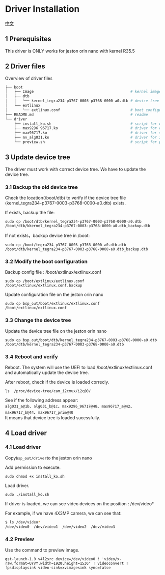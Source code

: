 # Driver Installation
[中文](./README_CN.md)

## 1 Prerequisites

This driver is ONLY works for jeston orin nano with kernel R35.5

## 2 Driver files

Overview of driver files

``` bash
├── boot
│   ├── Image                                            # kernel image
│   ├── dtb
│   │   └── kernel_tegra234-p3767-0003-p3768-0000-a0.dtb # device tree (sensor addr 0x80)
│   └── extlinux
│       └── extlinux.conf                                # boot configuration
├── README.md                                            # readme
└── driver 
    ├── install_ko.sh                                    # script for driver installation 
    ├── max9296_96717.ko                                 # driver for deserdes
    ├── max96717.ko                                      # driver for serdes
    ├── nv_alg031.ko                                     # driver for image sensor
    └── preview.sh                                       # script for preview
```
## 3 Update device tree

The driver must work with correct device tree. We have to update the device tree.  

### 3.1 Backup the old device tree

Check the location(/boot/dtb) to verify if the device tree file (kernel_tegra234-p3767-0003-p3768-0000-a0.dtb) exists.

If exists, backup the file:  

` sudo cp /boot/dtb/kernel_tegra234-p3767-0003-p3768-0000-a0.dtb /boot/dtb/kkernel_tegra234-p3767-0003-p3768-0000-a0.dtb_backup.dtb  `

If not exists，backup device tree in /boot:  

` sudo cp /boot/tegra234-p3767-0003-p3768-0000-a0.dtb.dtb /boot/dtb/kernel_tegra234-p3767-0003-p3768-0000-a0.dtb_backup.dtb  `

### 3.2 Modify the boot configuration

Backup config file : /boot/extlinux/extlinux.conf

` sudo cp /boot/extlinux/extlinux.conf /boot/extlinux/extlinux.conf.backup `

Update configuration file on the jeston orin nano  

` sudo cp bsp_out/boot/extlinux/extlinux.conf  /boot/extlinux/extlinux.conf `

### 3.3 Change the device tree

Update the device tree file on the jeston orin nano  

` sudo cp bsp_out/boot/dtb/kernel_tegra234-p3767-0003-p3768-0000-a0.dtb /boot/dtb/kernel_tegra234-p3767-0003-p3768-0000-a0.dtb `

### 3.4 Reboot and verify

Reboot. The system will use the UEFI to load /boot/extlinux/extlinux.conf and automatically update the device tree.   

After reboot, check if the device is loaded correcly.  

` ls  /proc/device-tree/cam_i2cmux/i2c@0/ `

See if the following address appear:  
`alg031_a@1b`、`alg031_b@1c`、`max9296_96717@48`、`max96717_a@42`、` max96717_b@44`、`max96717_prim@40`  
It means that device tree is loaded sucessfully.  

## 4 Load driver

### 4.1 Load driver

Copy` bsp_out/driver `to the jeston orin nano  

Add permission to execute.   

` sudo chmod +x install_ko.sh `

Load driver.  

` sudo ./install_ko.sh `

If driver is loaded, we can see video devices on the position : /dev/video*

For example, if we have 4X3MP camera, we can see that:  

``` bash
$ ls /dev/video*
/dev/video0  /dev/video1  /dev/video2  /dev/video3
```

### 4.2 Preview

Use the command to preview image.  

` gst-launch-1.0 v4l2src device=/dev/video0 ! 'video/x-raw,format=UYVY,width=1920,height=1536' ! videoconvert ! fpsdisplaysink video-sink=xvimagesink sync=false
 `

